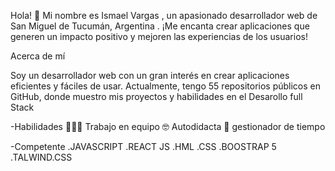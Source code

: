Hola! 👋
Mi nombre es Ismael Vargas , un apasionado desarrollador web de San Miguel de Tucumán, Argentina . ¡Me encanta crear aplicaciones que generen un impacto positivo y mejoren las experiencias de los usuarios!

Acerca de mí

Soy un desarrollador web con un gran interés en crear aplicaciones eficientes y fáciles de usar. Actualmente, tengo 55 repositorios públicos en GitHub, donde muestro mis proyectos y habilidades en el Desarollo full Stack

-Habilidades
👨🏽‍💻 Trabajo en equipo 
🤓 Autodidacta 
🙂 gestionador de tiempo

-Competente 
 .JAVASCRIPT
 .REACT JS
 .HML
 .CSS
 .BOOSTRAP 5
 .TALWIND.CSS
